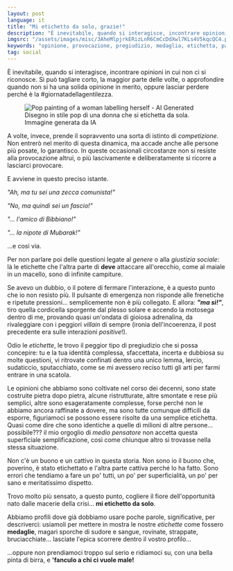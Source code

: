 ```yaml
---
layout: post
language: it
title: "Mi etichetto da solo, grazie!"
description: "È inevitabile, quando si interagisce, incontrare opinioni in cui non ci si riconosce. Si può tagliare corto, approfondire oppure..."
imgsrc: "/assets/images/misc/3AheMlpjrkERizLnR6CmCcDdXwl7KLs4V5kqcQC4.png"
keywords: "opinione, provocazione, pregiudizio, medaglia, etichetta, parlare"
tag: social
---
```

È inevitabile, quando si interagisce, incontrare opinioni in cui non ci si riconosce. Si può tagliare corto, la maggior parte delle volte, o approfondire quando non si ha una solida opinione in merito, oppure lasciar perdere perché è la #giornatadellagentilezza.

<figure>
<img src="{{ page.imgsrc }}" alt="Pop painting of a woman labelling herself - AI Generated"/>
<figcaption>Disegno in stile pop di una donna che si etichetta da sola. Immagine generata da IA</figcaption>
</figure>

A volte, invece, prende il sopravvento una sorta di istinto di *competizione*. Non entrerò nel merito di questa dinamica, ma accade anche alle persone più posate, lo garantisco. In queste occasionali circostanze non si resiste alla provocazione altrui, o più lascivamente e deliberatamente si ricorre a lasciarci provocare.

E avviene in questo preciso istante.

*"Ah, ma tu sei una zecca comunista!"*

*"No, ma quindi sei un fascio!"*

*"... l'amico di Bibbiano!"*

*"... la nipote di Mubarak!"*

...e così via.

Per non parlare poi delle questioni legate al *genere* o alla *giustizia sociale*: là le etichette che l'altra parte di **deve** attaccare all'orecchio, come al maiale in un macello, sono di infinite campiture.

Se avevo un dubbio, o il potere di fermare l'interazione, è a questo punto che io non resisto più. Il pulsante di emergenza non risponde alle frenetiche e ripetute pressioni... semplicemente non è più collegato.
E allora: ***"ma sì!"***, tiro quella cordicella sporgente dal plesso solare e accendo la motosega dentro di me, provando quasi un'ondata di gioiosa adrenalina, da rivaleggiare con i peggiori *villain* di sempre (ironia dell'incoerenza, il post precedente era sulle interazioni *positive*!).

Odio le *etichette*, le trovo il peggior tipo di pregiudizio che si possa concepire: tu e la tua identità complessa, sfaccettata, incerta e dubbiosa su molte questioni, vi ritrovate confinati dentro una unico lemma, lercio, sudaticcio, sputacchiato, come se mi avessero reciso tutti gli arti per farmi entrare in una scatola.

Le opinioni che abbiamo sono coltivate nel corso dei decenni, sono state costruite pietra dopo pietra, alcune ristrutturate, altre smontate e rese più semplici, altre sono esageratamente complesse, forse perché non le abbiamo ancora raffinate a dovere, ma sono tutte comunque difficili da esporre, figuriamoci se possono essere risolte da una semplice etichetta. Quasi come dire che sono identiche a quelle di milioni di altre persone... possibile??? il mio orgoglio di *medio pensatore* non accetta questa superficiale semplificazione, così come chiunque altro si trovasse nella stessa situazione.

Non c'è un buono e un cattivo in questa storia. Non sono io il buono che, poverino, è stato etichettato e l'altra parte cattiva perché lo ha fatto. Sono errori che tendiamo a fare un po' tutti, un po' per superficialità, un po' per sano e meritatissimo dispetto.

Trovo molto più sensato, a questo punto, cogliere il fiore dell'opportunità nato dalle macerie della crisi... **mi etichetto da solo**.

Abbiamo profili dove già dobbiamo usare poche parole, significative, per descriverci: usiamoli per mettere in mostra le nostre *etichette* come fossero **medaglie**, magari sporche di sudore e sangue, rovinate, strappate, bruciacchiate... lasciate l'epica scorrere dentro il vostro profilo...

...oppure non prendiamoci troppo sul serio e ridiamoci su, con una bella pinta di birra, e **'fanculo a chi ci vuole male!**
